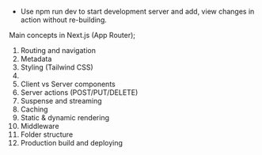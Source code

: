 - Use npm run dev to start development server and add, view changes in action without re-building.

Main concepts in Next.js (App Router);

1. Routing and navigation <Link />
2. Metadata
3. Styling (Tailwind CSS)
4. <Image />
5. Client vs Server components
6. Server actions (POST/PUT/DELETE)
7. Suspense and streaming
8. Caching
9. Static & dynamic rendering
10. Middleware
11. Folder structure
12. Production build and deploying
